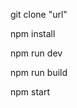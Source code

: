 <!-- fist clon project? -->

git clone "url"

<!-- first install dependency -->
npm install

<!-- start commd -->
npm run dev

<!-- create -build -->
npm run build

<!-- run build in locally -->
npm start